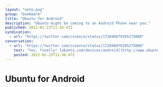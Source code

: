 ```yaml
---
layout: "note.pug"
group: "bookmark"
title: "Ubuntu for Android"
description: "Ubuntu might be coming to an Android Phone near you."
published: 2012-02-23T11:36:47Z
syndication:
  - url: "https://twitter.com/cssence/status/172646079295275008"
conversation:
  - url: "https://twitter.com/cssence/status/172646079295275008"
    text: "Yes, finally! [ubuntu.com/devices/android](http://www.ubuntu.com/devices/android)<br>And now the same for iOS/OS&nbsp;X please."
    posted: 2012-02-23T11:36:47Z
---
```


# Ubuntu for Android

